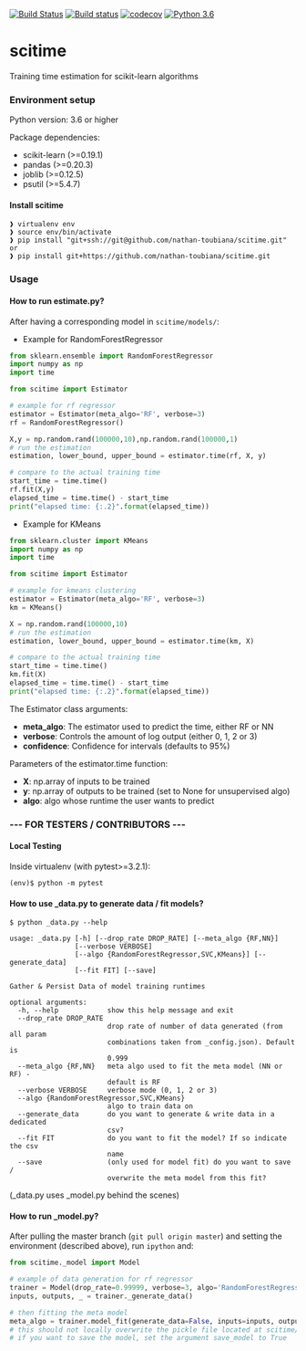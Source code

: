 [![Build Status](https://travis-ci.org/simkimsia/UtilityBehaviors.png)](https://travis-ci.com/nathan-toubiana/scitime) [![Build status](https://ci.appveyor.com/api/projects/status/8y4repq2a6rq4qvp?svg=true)](https://ci.appveyor.com/project/nathan-toubiana/scitime) [![codecov](https://codecov.io/gh/nathan-toubiana/scitime/branch/master/graph/badge.svg?token=yWAeEV2qWc)](https://codecov.io/gh/nathan-toubiana/scitime) [![Python 3.6](https://img.shields.io/badge/python-3.6-blue.svg)](https://www.python.org/downloads/release/python-360/)



# scitime
Training time estimation for scikit-learn algorithms
### Environment setup
Python version: 3.6 or higher

Package dependencies:
- scikit-learn (>=0.19.1)
- pandas (>=0.20.3)
- joblib (>=0.12.5)
- psutil (>=5.4.7)

#### Install scitime
```
❱ virtualenv env
❱ source env/bin/activate
❱ pip install "git+ssh://git@github.com/nathan-toubiana/scitime.git"
or
❱ pip install git+https://github.com/nathan-toubiana/scitime.git
```

### Usage

#### How to run estimate.py?

After having a corresponding model in `scitime/models/`:

- Example for RandomForestRegressor

```python
from sklearn.ensemble import RandomForestRegressor
import numpy as np
import time

from scitime import Estimator

# example for rf regressor
estimator = Estimator(meta_algo='RF', verbose=3)
rf = RandomForestRegressor()

X,y = np.random.rand(100000,10),np.random.rand(100000,1)
# run the estimation
estimation, lower_bound, upper_bound = estimator.time(rf, X, y)

# compare to the actual training time
start_time = time.time()
rf.fit(X,y)
elapsed_time = time.time() - start_time
print("elapsed time: {:.2}".format(elapsed_time))
```

- Example for KMeans

```python
from sklearn.cluster import KMeans
import numpy as np
import time

from scitime import Estimator

# example for kmeans clustering
estimator = Estimator(meta_algo='RF', verbose=3)
km = KMeans()

X = np.random.rand(100000,10)
# run the estimation
estimation, lower_bound, upper_bound = estimator.time(km, X)

# compare to the actual training time
start_time = time.time()
km.fit(X)
elapsed_time = time.time() - start_time
print("elapsed time: {:.2}".format(elapsed_time))
```

The Estimator class arguments:

- **meta_algo**: The estimator used to predict the time, either RF or NN 
- **verbose**: Controls the amount of log output (either 0, 1, 2 or 3)
- **confidence**: Confidence for intervals (defaults to 95%)

Parameters of the estimator.time function:
- **X**: np.array of inputs to be trained
- **y**: np.array of outputs to be trained (set to None for unsupervised algo)
- **algo**: algo whose runtime the user wants to predict

### --- FOR TESTERS / CONTRIBUTORS ---


#### Local Testing
Inside virtualenv (with pytest>=3.2.1):
```
(env)$ python -m pytest
```
#### How to use _data.py to generate data / fit models?
```
$ python _data.py --help

usage: _data.py [-h] [--drop_rate DROP_RATE] [--meta_algo {RF,NN}]
                [--verbose VERBOSE]
                [--algo {RandomForestRegressor,SVC,KMeans}] [--generate_data]
                [--fit FIT] [--save]

Gather & Persist Data of model training runtimes

optional arguments:
  -h, --help            show this help message and exit
  --drop_rate DROP_RATE
                        drop rate of number of data generated (from all param
                        combinations taken from _config.json). Default is
                        0.999
  --meta_algo {RF,NN}   meta algo used to fit the meta model (NN or RF) -
                        default is RF
  --verbose VERBOSE     verbose mode (0, 1, 2 or 3)
  --algo {RandomForestRegressor,SVC,KMeans}
                        algo to train data on
  --generate_data       do you want to generate & write data in a dedicated
                        csv?
  --fit FIT             do you want to fit the model? If so indicate the csv
                        name
  --save                (only used for model fit) do you want to save /
                        overwrite the meta model from this fit?
```
(_data.py uses _model.py behind the scenes)
#### How to run _model.py?

After pulling the master branch (`git pull origin master`) and setting the environment (described above),
run `ipython` and:

```python
from scitime._model import Model

# example of data generation for rf regressor
trainer = Model(drop_rate=0.99999, verbose=3, algo='RandomForestRegressor')
inputs, outputs, _ = trainer._generate_data()

# then fitting the meta model
meta_algo = trainer.model_fit(generate_data=False, inputs=inputs, outputs=outputs)
# this should not locally overwrite the pickle file located at scitime/models/{your_model}
# if you want to save the model, set the argument save_model to True
```
